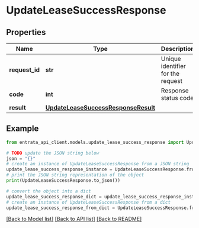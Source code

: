 # UpdateLeaseSuccessResponse


## Properties

Name | Type | Description | Notes
------------ | ------------- | ------------- | -------------
**request_id** | **str** | Unique identifier for the request | 
**code** | **int** | Response status code | 
**result** | [**UpdateLeaseSuccessResponseResult**](UpdateLeaseSuccessResponseResult.md) |  | 

## Example

```python
from entrata_api_client.models.update_lease_success_response import UpdateLeaseSuccessResponse

# TODO update the JSON string below
json = "{}"
# create an instance of UpdateLeaseSuccessResponse from a JSON string
update_lease_success_response_instance = UpdateLeaseSuccessResponse.from_json(json)
# print the JSON string representation of the object
print(UpdateLeaseSuccessResponse.to_json())

# convert the object into a dict
update_lease_success_response_dict = update_lease_success_response_instance.to_dict()
# create an instance of UpdateLeaseSuccessResponse from a dict
update_lease_success_response_from_dict = UpdateLeaseSuccessResponse.from_dict(update_lease_success_response_dict)
```
[[Back to Model list]](../README.md#documentation-for-models) [[Back to API list]](../README.md#documentation-for-api-endpoints) [[Back to README]](../README.md)


